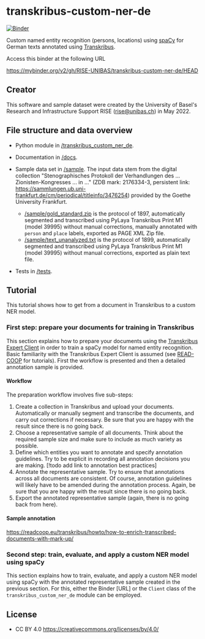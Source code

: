 # transkribus-custom-ner-de
[![Binder](https://mybinder.org/badge_logo.svg)](https://mybinder.org/v2/gh/RISE-UNIBAS/transkribus-custom-ner-de/HEAD)

Custom named entity recognition (persons, locations) using [spaCy](https://spacy.io/) for German texts annotated using [Transkribus](https://readcoop.eu/transkribus/?sc=Transkribus).

Access this binder at the following URL

https://mybinder.org/v2/gh/RISE-UNIBAS/transkribus-custom-ner-de/HEAD

## Creator
This software and sample dataset were created by the University of Basel's Research and Infrastructure Support RISE (rise@unibas.ch) in May 2022.

## File structure and data overview
- Python module in [/transkribus_custom_ner_de](https://github.com/RISE-UNIBAS/transkribus-custom-ner-de/tree/main/transkribus_custum_ner_de).

- Documentation in [/docs](https://github.com/RISE-UNIBAS/transkribus-custom-ner-de/tree/main/docs).

- Sample data set in [/sample](https://github.com/RISE-UNIBAS/transkribus-custom-ner-de/tree/main/sample). The input data stem from the digital collection "Stenographisches Protokoll der Verhandlungen des ... Zionisten-Kongresses ... in ..." (ZDB mark: 2176334-3, persistent link: https://sammlungen.ub.uni-frankfurt.de/cm/periodical/titleinfo/3476254) provided by the Goethe University Frankfurt.
  - [/sample/gold_standard.zip](https://github.com/RISE-UNIBAS/transkribus-custom-ner-de/tree/main/sample/gold_standard.zip) is the protocol of 1897, automatically segmented and transcribed using PyLaya Transkribus Print M1 (model 39995) without manual corrections, manually annotated with `person` and `place` labels, exported as PAGE XML Zip file.
  - [/sample/text_unanalyzed.txt](https://github.com/RISE-UNIBAS/transkribus-custom-ner-de/tree/main/sample/text_unanalyzed.txt) is the protocol of 1899, automatically segmented and transcribed using PyLaya Transkribus Print M1 (model 39995) without manual corrections, exported as plain text file.

- Tests in [/tests](https://github.com/RISE-UNIBAS/transkribus-custom-ner-de/tree/main/tests).

## Tutorial

This tutorial shows how to get from a document in Transkribus to a custom NER model. 

### First step: prepare your documents for training in Transkribus

This section explains how to prepare your documents using the [Transkribus Expert Client](https://readcoop.eu/transkribus/download/) in order to train a spaCy model for named entity recognition. Basic familiarity with the Transkribus Expert Client is assumed (see [READ-COOP](https://readcoop.eu/transkribus/resources/how-to-guides/) for tutorials). First the workflow is presented and then a detailed annotation sample is provided.

#### Workflow

The preparation workflow involves five sub-steps:

1. Create a collection in Transkribus and upload your documents. Automatically or manually segment and transcribe the documents, and carry out corrections if necessary. Be sure that you are happy with the result since there is no going back.
2. Choose a representative sample of all documents. Think about the required sample size and make sure to include as much variety as possible.
3. Define which entities you want to annotate and specify annotation guidelines.  Try to be explicit in recording all annotation decisions you are making. [!todo add link to annotation best practices]
4. Annotate the representative sample. Try to ensure that annotations across all documents are consistent. Of course, annotation guidelines will likely have to be amended during the annotation process. Again, be sure that you are happy with the result since there is no going back.
5. Export the annotated representative sample (again, there is no going back from here).

#### Sample annotation

https://readcoop.eu/transkribus/howto/how-to-enrich-transcribed-documents-with-mark-up/

### Second step: train, evaluate, and apply a custom NER model using spaCy 

This section explains how to train, evaluate, and apply a custom NER model using spaCy with the annotated representative sample created in the previous section. For this, either the Binder [URL] or the `Client` class of the `transkribus_custom_ner_de` module can be employed.

## License

- CC BY 4.0 https://creativecommons.org/licenses/by/4.0/
